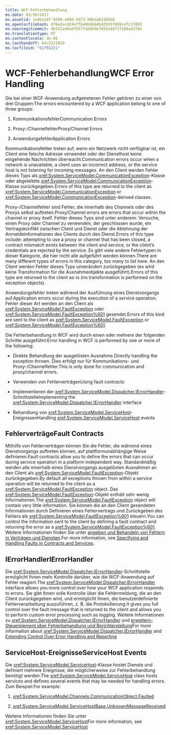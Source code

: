 ```yaml
---
title: WCF-Fehlerbehandlung
ms.date: 03/30/2017
ms.assetid: 1e4b1e0f-9598-449d-9d73-90bda62305b8
ms.openlocfilehash: d70edacd2447fbe0b0b6db42b93f699ce7c17003
ms.sourcegitcommit: 9b552addadfb57fab0b9e7852ed4f1f1b8a42f8e
ms.translationtype: HT
ms.contentlocale: de-DE
ms.lasthandoff: 04/23/2019
ms.locfileid: "61791221"
---
```

# <a name="wcf-error-handling"></a><span data-ttu-id="f0922-102">WCF-Fehlerbehandlung</span><span class="sxs-lookup"><span data-stu-id="f0922-102">WCF Error Handling</span></span>
<span data-ttu-id="f0922-103">Die bei einer WCF-Anwendung aufgetretenen Fehler gehören zu einer von drei Gruppen:</span><span class="sxs-lookup"><span data-stu-id="f0922-103">The errors encountered by a WCF application belong to one of three groups:</span></span>  
  
1. <span data-ttu-id="f0922-104">Kommunikationsfehler</span><span class="sxs-lookup"><span data-stu-id="f0922-104">Communication Errors</span></span>  
  
2. <span data-ttu-id="f0922-105">Proxy-/Channelfehler</span><span class="sxs-lookup"><span data-stu-id="f0922-105">Proxy/Channel Errors</span></span>  
  
3. <span data-ttu-id="f0922-106">Anwendungsfehler</span><span class="sxs-lookup"><span data-stu-id="f0922-106">Application Errors</span></span>  
  
 <span data-ttu-id="f0922-107">Kommunikationsfehler treten auf, wenn ein Netzwerk nicht verfügbar ist, ein Client eine falsche Adresse verwendet oder der Diensthost keine eingehende Nachrichten überwacht.</span><span class="sxs-lookup"><span data-stu-id="f0922-107">Communication errors occur when a network is unavailable, a client uses an incorrect address, or the service host is not listening for incoming messages.</span></span> <span data-ttu-id="f0922-108">An den Client werden Fehler dieses Typs als <xref:System.ServiceModel.CommunicationException>-Klasse oder abgeleitete <xref:System.ServiceModel.CommunicationException>-Klasse zurückgegeben.</span><span class="sxs-lookup"><span data-stu-id="f0922-108">Errors of this type are returned to the client as <xref:System.ServiceModel.CommunicationException> or <xref:System.ServiceModel.CommunicationException>-derived classes.</span></span>  
  
 <span data-ttu-id="f0922-109">Proxy-/Channelfehler sind Fehler, die innerhalb des Channels oder des Proxys selbst auftreten.</span><span class="sxs-lookup"><span data-stu-id="f0922-109">Proxy/Channel errors are errors that occur within the channel or proxy itself.</span></span> <span data-ttu-id="f0922-110">Fehler dieses Typs sind unter anderem: Versuche, einen Proxy oder Channel zu verwenden, der geschlossen wurde, ein Vertragskonflikt zwischen Client und Dienst oder die Ablehnung der Anmeldeinformationen des Clients durch den Dienst.</span><span class="sxs-lookup"><span data-stu-id="f0922-110">Errors of this type include: attempting to use a proxy or channel that has been closed, a contract mismatch exists between the client and service, or the client’s credentials are rejected by the service.</span></span> <span data-ttu-id="f0922-111">Es gibt viele andere Fehlertypen in dieser Kategorie, die hier nicht alle aufgeführt werden können.</span><span class="sxs-lookup"><span data-stu-id="f0922-111">There are many different types of errors in this category, too many to list here.</span></span> <span data-ttu-id="f0922-112">An den Client werden Fehler dieses Typs unverändert zurückgegeben (es wird keine Transformation für die Ausnahmeobjekte ausgeführt).</span><span class="sxs-lookup"><span data-stu-id="f0922-112">Errors of this type are returned to the client as-is (no transformation is performed on the exception objects).</span></span>  
  
 <span data-ttu-id="f0922-113">Anwendungsfehler treten während der Ausführung eines Dienstvorgangs auf.</span><span class="sxs-lookup"><span data-stu-id="f0922-113">Application errors occur during the execution of a service operation.</span></span> <span data-ttu-id="f0922-114">Fehler dieser Art werden an den Client als <xref:System.ServiceModel.FaultException> oder <xref:System.ServiceModel.FaultException%601> gesendet.</span><span class="sxs-lookup"><span data-stu-id="f0922-114">Errors of this kind are sent to the client as <xref:System.ServiceModel.FaultException> or <xref:System.ServiceModel.FaultException%601>.</span></span>  
  
 <span data-ttu-id="f0922-115">Die Fehlerbehandlung in WCF wird durch einen oder mehrere der folgenden Schritte ausgeführt:</span><span class="sxs-lookup"><span data-stu-id="f0922-115">Error handling in WCF is performed by one or more of the following:</span></span>  
  
- <span data-ttu-id="f0922-116">Direkte Behandlung der ausgelösten Ausnahme.</span><span class="sxs-lookup"><span data-stu-id="f0922-116">Directly handling the exception thrown.</span></span> <span data-ttu-id="f0922-117">Dies erfolgt nur für Kommunikations- und Proxy-/Channelfehler.</span><span class="sxs-lookup"><span data-stu-id="f0922-117">This is only done for communication and proxy/channel errors.</span></span>  
  
- <span data-ttu-id="f0922-118">Verwenden von Fehlerverträgen</span><span class="sxs-lookup"><span data-stu-id="f0922-118">Using fault contracts</span></span>  
  
- <span data-ttu-id="f0922-119">Implementieren der <xref:System.ServiceModel.Dispatcher.IErrorHandler>-Schnittstelle</span><span class="sxs-lookup"><span data-stu-id="f0922-119">Implementing the <xref:System.ServiceModel.Dispatcher.IErrorHandler> interface</span></span>  
  
- <span data-ttu-id="f0922-120">Behandlung von <xref:System.ServiceModel.ServiceHost>-Ereignissen</span><span class="sxs-lookup"><span data-stu-id="f0922-120">Handling <xref:System.ServiceModel.ServiceHost> events</span></span>  
  
## <a name="fault-contracts"></a><span data-ttu-id="f0922-121">Fehlerverträge</span><span class="sxs-lookup"><span data-stu-id="f0922-121">Fault Contracts</span></span>  
 <span data-ttu-id="f0922-122">Mithilfe von Fehlerverträgen können Sie die Fehler, die während eines Dienstvorgangs auftreten können, auf plattformunabhängige Weise definieren.</span><span class="sxs-lookup"><span data-stu-id="f0922-122">Fault contracts allow you to define the errors that can occur during service operation in a platform independent way.</span></span> <span data-ttu-id="f0922-123">Standardmäßig werden alle innerhalb eines Dienstvorgangs ausgelösten Ausnahmen an den Client als <xref:System.ServiceModel.FaultException>-Objekt zurückgegeben.</span><span class="sxs-lookup"><span data-stu-id="f0922-123">By default all exceptions thrown from within a service operation will be returned to the client as a <xref:System.ServiceModel.FaultException> object.</span></span> <span data-ttu-id="f0922-124">Das <xref:System.ServiceModel.FaultException>-Objekt enthält sehr wenig Informationen.</span><span class="sxs-lookup"><span data-stu-id="f0922-124">The <xref:System.ServiceModel.FaultException> object will contain very little information.</span></span> <span data-ttu-id="f0922-125">Sie können die an den Client gesendeten Informationen durch Definieren eines Fehlervertrags und Zurückgeben des Fehlers als <xref:System.ServiceModel.FaultException%601> steuern.</span><span class="sxs-lookup"><span data-stu-id="f0922-125">You can control the information sent to the client by defining a fault contract and returning the error as a <xref:System.ServiceModel.FaultException%601>.</span></span> <span data-ttu-id="f0922-126">Weitere Informationen finden Sie unter [angeben und Behandeln von Fehlern in Verträgen und Diensten](../../../docs/framework/wcf/specifying-and-handling-faults-in-contracts-and-services.md).</span><span class="sxs-lookup"><span data-stu-id="f0922-126">For more information, see [Specifying and Handling Faults in Contracts and Services](../../../docs/framework/wcf/specifying-and-handling-faults-in-contracts-and-services.md).</span></span>  
  
## <a name="ierrorhandler"></a><span data-ttu-id="f0922-127">IErrorHandler</span><span class="sxs-lookup"><span data-stu-id="f0922-127">IErrorHandler</span></span>  
 <span data-ttu-id="f0922-128">Die <xref:System.ServiceModel.Dispatcher.IErrorHandler>-Schnittstelle ermöglicht Ihnen mehr Kontrolle darüber, wie die WCF-Anwendung auf Fehler reagiert.</span><span class="sxs-lookup"><span data-stu-id="f0922-128">The <xref:System.ServiceModel.Dispatcher.IErrorHandler> interface allows you more control over how your WCF application responds to errors.</span></span>  <span data-ttu-id="f0922-129">Sie gibt Ihnen volle Kontrolle über die Fehlermeldung, die an den Client zurückgegeben wird, und ermöglicht Ihnen, die benutzerdefinierte Fehlerverarbeitung auszuführen, z. B. die Protokollierung.</span><span class="sxs-lookup"><span data-stu-id="f0922-129">It gives you full control over the fault message that is returned to the client and allows you to perform custom error processing such as logging.</span></span>  <span data-ttu-id="f0922-130">Weitere Informationen zu <xref:System.ServiceModel.Dispatcher.IErrorHandler> und [erweitern-Steuerelement über Fehlerbehandlung und Berichterstellung](../../../docs/framework/wcf/samples/extending-control-over-error-handling-and-reporting.md)</span><span class="sxs-lookup"><span data-stu-id="f0922-130">For more information about <xref:System.ServiceModel.Dispatcher.IErrorHandler> and [Extending Control Over Error Handling and Reporting](../../../docs/framework/wcf/samples/extending-control-over-error-handling-and-reporting.md)</span></span>  
  
## <a name="servicehost-events"></a><span data-ttu-id="f0922-131">ServiceHost-Ereignisse</span><span class="sxs-lookup"><span data-stu-id="f0922-131">ServiceHost Events</span></span>  
 <span data-ttu-id="f0922-132">Die <xref:System.ServiceModel.ServiceHost>-Klasse hostet Dienste und definiert mehrere Ereignisse, die möglicherweise zur Fehlerbehandlung benötigt werden.</span><span class="sxs-lookup"><span data-stu-id="f0922-132">The <xref:System.ServiceModel.ServiceHost> class hosts services and defines several events that may be needed for handling errors.</span></span> <span data-ttu-id="f0922-133">Zum Beispiel:</span><span class="sxs-lookup"><span data-stu-id="f0922-133">For example:</span></span>  
  
1. <xref:System.ServiceModel.Channels.CommunicationObject.Faulted>
  
2. <xref:System.ServiceModel.ServiceHostBase.UnknownMessageReceived>
  
 <span data-ttu-id="f0922-134">Weitere Informationen finden Sie unter <xref:System.ServiceModel.ServiceHost></span><span class="sxs-lookup"><span data-stu-id="f0922-134">For more information, see <xref:System.ServiceModel.ServiceHost></span></span>
